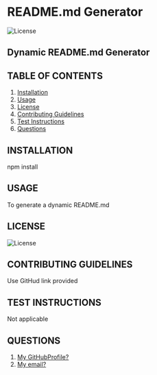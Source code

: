 # README.md Generator
![License](https://img.shields.io/badge/License-MIT-yellow.svg)

## Dynamic README.md Generator

## TABLE OF CONTENTS
1. [Installation](#installation)
2. [Usage](#usage)
3. [License](#license)
4. [Contributing Guidelines](#contributing-guidelines)
5. [Test Instructions](#test-instructions)
6. [Questions](#questions)

## INSTALLATION
npm install

## USAGE
To generate a dynamic README.md

## LICENSE
![License](https://img.shields.io/badge/License-MIT-yellow.svg)

## CONTRIBUTING GUIDELINES
Use GitHud link provided

## TEST INSTRUCTIONS
Not applicable

## QUESTIONS
1. [My GitHubProfile?](https://github.com/druharo/)
2. [My email?](mailto://ruharo@gmail.com)

